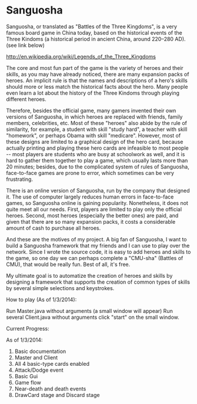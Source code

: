 ﻿Sanguosha
=========
Sanguosha, or translated as "Battles of the Three Kingdoms", is a very famous board game in China today, based on the historical events of the Three Kindoms (a historical period in ancient China, around 220–280 AD). (see link below)

http://en.wikipedia.org/wiki/Legends_of_the_Three_Kingdoms

The core and most fun part of the game is the variety of heroes and their skills, as you may have already noticed, there are many expansion packs of heroes. An implicit rule is that the names and descriptions of a hero's skills should more or less match the historical facts about the hero. Many people even learn a lot about the history of the Three Kindoms through playing different heroes.

Therefore, besides the official game, many gamers invented their own versions of Sanguosha, in which heroes are replaced with friends, family members, celebrities, etc. Most of these "heroes" also abide by the rule of similarity, for example, a student with skill "study hard", a teacher with skill "homework", or perhaps Obama with skill "medicare". However, most of these designs are limited to a graphical design of the hero card, because actually printing and playing these hero cards are infeasible to most people -- most players are students who are busy at schoolwork as well, and it is hard to gather them together to play a game, which usually lasts more than 20 minutes; besides, due to the complicated system of rules of Sanguosha, face-to-face games are prone to error, which sometimes can be very frustrating.

There is an online version of Sanguosha, run by the company that designed it. The use of computer largely reduces human errors in face-to-face games, so Sanguosha online is gaining popularity. Nonetheless, it does not quite meet all our needs. First, players are limited to play only the official heroes. Second, most heroes (especially the better ones) are paid, and given that there are so many expansion packs, it costs a considerable amount of cash to purchase all heroes.

And these are the motives of my project. A big fan of Sanguosha, I want to build a Sanguosha framework that my friends and I can use to play over the network. Since I wrote the source code, it is easy to add heroes and skills to the game, so one day we can perhaps complete a "CMU-sha" (Battles of CMU), that would be really fun. Best of all, it's free.

My ultimate goal is to automatize the creation of heroes and skills by designing a framework that supports the creation of common types of skills by several simple selections and keystrokes.


How to play (As of 1/3/2014):

Run Master.java without arguments (a small window will appear)
Run several Client.java without arguments
click "start" on the small window.


Current Progress:

As of 1/3/2014:
1. Basic documentation
2. Master and Client
3. All 4 basic-type cards enabled
4. Attack/Dodge event
5. Basic Gui
6. Game flow
7. Near-death and death events
8. DrawCard stage and Discard stage
